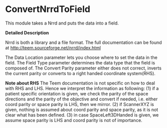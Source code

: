 # ConvertNrrdToField

This module takes a Nrrd and puts the data into a field.

**Detailed Description**

Nrrd is both a library and a file format. The full documentation can be found at http://teem.sourceforge.net/nrrd/index.html

The Data Location parameter lets you choose where to set the data in the field.
The Field Type parameter determines the data type that the field is composed of.
The Convert Parity parameter either does not correct, inverts the current parity or converts to a right handed coordinate system(RHS).

**Note about RHS**
The Teem documentation is not specific on how to deal with RHS and LHS. Hence we interpret the information as following:
(1) if a patient specific orientation is given, we check the parity of the space directions and the parity of the objective and convert if needed, i.e. either coord parity or space parity is LHS, then we mirror.
(2) if ScannerXYZ is given, nothing is assumed about coord parity and space parity, as it is not clear what has been defined.
(3) in case SpaceLeft3DHanded is given, we assume space parity is LHS and coord parity is not of importance.
